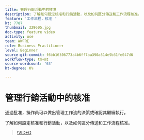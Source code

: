 ```yaml
---
title: 管理行銷活動中的核准
description: 了解如何設定核准和行銷活動，以及如何區分傳送和工作流程核准。
feature: '工作流程，核准 '
kt: 7787
thumbnail: 329605.jpg
doc-type: feature video
activity: use
team: WWFRE
role: Business Practitioner
level: Beginner
source-git-commit: f6bb16306773a4b6ff7aa390a514e9b31fe047d6
workflow-type: tm+mt
source-wordcount: '63'
ht-degree: 0%

---
```



# 管理行銷活動中的核准

通過批准，操作員可以做出管理工作流的決策或確認其繼續執行。

了解如何設定核准和行銷活動，以及如何區分傳送和工作流程核准。

>[!VIDEO](https://video.tv.adobe.com/v/329605?quality=12)
